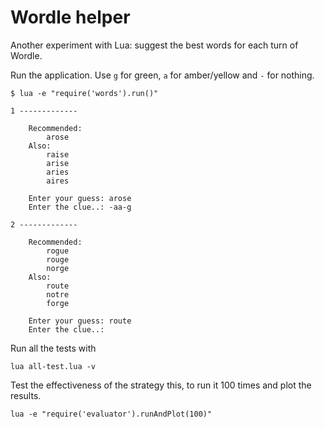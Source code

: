 # Wordle helper

Another experiment with Lua: suggest the best words for each turn of Wordle.

Run the application. Use `g` for green, `a` for amber/yellow and `-` for nothing.
```
$ lua -e "require('words').run()"

1 -------------

    Recommended:
        arose
    Also:
        raise
        arise
        aries
        aires

    Enter your guess: arose
    Enter the clue..: -aa-g

2 -------------

    Recommended:
        rogue
        rouge
        norge
    Also:
        route
        notre
        forge

    Enter your guess: route
    Enter the clue..:
```

Run all the tests with
```
lua all-test.lua -v
```

Test the effectiveness of the strategy this, to run it 100 times
and plot the results.
```
lua -e "require('evaluator').runAndPlot(100)"
```
